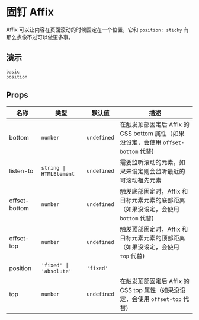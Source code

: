 # 固钉 Affix
Affix 可以让内容在页面滚动的时候固定在一个位置，它和 `position: sticky` 有那么点像不过可以做更多事。
## 演示
```demo
basic
position
```
## Props
|名称|类型|默认值|描述|
|-|-|-|-|
|bottom|`number`|`undefined`|在触发顶部固定后 Affix 的 CSS bottom 属性（如果没设定，会使用 `offset-bottom` 代替)|
|listen-to|`string \| HTMLElement`|`undefined`|需要监听滚动的元素，如果未设定则会监听最近的可滚动祖先元素|
|offset-bottom|`number`|`undefined`|触发底部固定时，Affix 和目标元素元素的底部距离（如果没设定，会使用 `bottom` 代替)|
|offset-top|`number`|`undefined`|触发顶部固定时，Affix 和目标元素元素的顶部距离（如果没设定，会使用 `top` 代替)|
|position|`'fixed' \| 'absolute'`|`'fixed'`||
|top|`number`|`undefined`|在触发顶部固定后 Affix 的 CSS top 属性（如果没设定，会使用 `offset-top` 代替)|